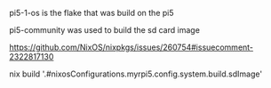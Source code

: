 
pi5-1-os is the flake that was build on the pi5

pi5-community was used to build the sd card image

https://github.com/NixOS/nixpkgs/issues/260754#issuecomment-2322817130


nix build '.#nixosConfigurations.myrpi5.config.system.build.sdImage'